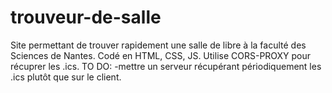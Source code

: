 # trouveur-de-salle
Site permettant de trouver rapidement une salle de libre à la faculté des Sciences de Nantes.
Codé en HTML, CSS, JS.
Utilise CORS-PROXY pour récuprer les .ics.
TO DO:
 -mettre un serveur récupérant périodiquement les .ics plutôt que sur le client.
